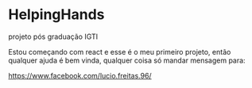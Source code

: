 # HelpingHands
 projeto pós graduação IGTI

Estou começando com react e esse é o meu primeiro projeto, 
então qualquer ajuda é bem vinda, qualquer coisa só mandar 
mensagem para: 

https://www.facebook.com/lucio.freitas.96/